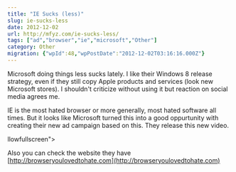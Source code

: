 ```yaml
---
title: "IE Sucks (less)"
slug: ie-sucks-less
date: 2012-12-02
url: http://mfyz.com/ie-sucks-less/
tags: ["ad","browser","ie","microsoft","Other"]
category: Other
migration: {"wpId":48,"wpPostDate":"2012-12-02T03:16:16.000Z"}
---
```


Microsoft doing things less sucks lately. I like their Windows 8 release strategy, even if they still copy Apple products and services (look new Microsoft stores). I shouldn't criticize without using it but reaction on social media agrees me.

IE is the most hated browser or more generally, most hated software all times. But it looks like Microsoft turned this into a good oppurtunity with creating their new ad campaign based on this. They release this new video.

llowfullscreen">

Also you can check the website they have [http://browseryoulovedtohate.com](http://browseryoulovedtohate.com)